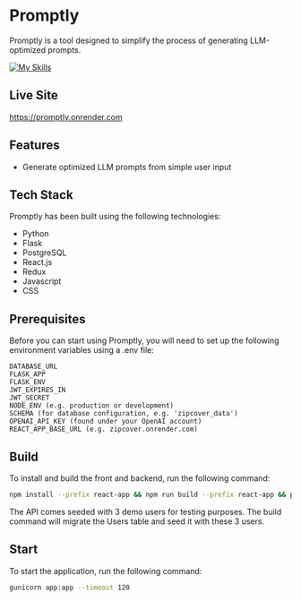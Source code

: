# Promptly
Promptly is a tool designed to simplify the process of generating LLM-optimized prompts.

[![My Skills](https://skillicons.dev/icons?i=py,flask,postgres,react,redux,js,css)](https://skillicons.dev)

## Live Site
https://promptly.onrender.com

## Features
- Generate optimized LLM prompts from simple user input

## Tech Stack
Promptly has been built using the following technologies:

- Python
- Flask
- PostgreSQL
- React.js
- Redux
- Javascript
- CSS

## Prerequisites
Before you can start using Promptly, you will need to set up the following environment variables using a .env file:

```
DATABASE_URL
FLASK_APP
FLASK_ENV
JWT_EXPIRES_IN
JWT_SECRET
NODE_ENV (e.g. production or development)
SCHEMA (for database configuration, e.g. 'zipcover_data')
OPENAI_API_KEY (found under your OpenAI account)
REACT_APP_BASE_URL (e.g. zipcover.onrender.com)
```
## **Build**
To install and build the front and backend, run the following command:
```bash
npm install --prefix react-app && npm run build --prefix react-app && pip install -r requirements.txt && pip install psycopg2 && flask db upgrade && flask seed all
```
The API comes seeded with 3 demo users for testing purposes. The build command will migrate the Users table and seed it with these 3 users.
## **Start**
To start the application, run the following command:
```bash
gunicorn app:app --timeout 120
```

